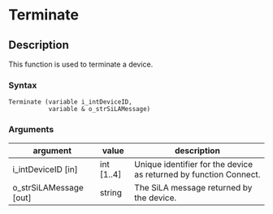 # Terminate

## Description

This function is used to terminate a device.

### Syntax

```
Terminate (variable i_intDeviceID, 
           variable & o_strSiLAMessage)
```

### Arguments

| argument                 | value       | description                                                       |
| ------------------------ | ----------- | ----------------------------------------------------------------- |
| i\_intDeviceID \[in]     | int \[1..4] | Unique identifier for the device as returned by function Connect. |
| o\_strSiLAMessage \[out] | string      | The SiLA message returned by the device.                          |
